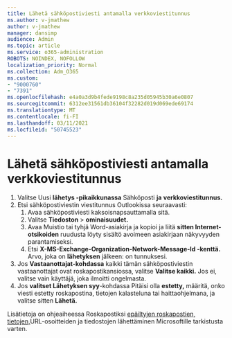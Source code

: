 ```yaml
---
title: Lähetä sähköpostiviesti antamalla verkkoviestitunnus
ms.author: v-jmathew
author: v-jmathew
manager: dansimp
audience: Admin
ms.topic: article
ms.service: o365-administration
ROBOTS: NOINDEX, NOFOLLOW
localization_priority: Normal
ms.collection: Adm_O365
ms.custom:
- "9000760"
- "7391"
ms.openlocfilehash: e4a0a3d9b4fede9198c8a235d05945b30a6e0807
ms.sourcegitcommit: 6312ee31561db36104f32282d019d069ede69174
ms.translationtype: MT
ms.contentlocale: fi-FI
ms.lasthandoff: 03/11/2021
ms.locfileid: "50745523"
---
```

# <a name="submit-an-email-message-by-providing-the-network-message-id"></a>Lähetä sähköpostiviesti antamalla verkkoviestitunnus

1. Valitse Uusi **lähetys -pikaikkunassa** Sähköposti **ja** **verkkoviestitunnus.**
2. Etsi sähköpostiviestin viestitunnus Outlookissa seuraavasti:
    1. Avaa sähköpostiviesti kaksoisnapsauttamalla sitä.
    1. Valitse **Tiedoston**  >  **ominaisuudet.**
    1. Avaa Muistio tai tyhjä Word-asiakirja ja kopioi ja liitä **sitten Internet-otsikoiden** ruudusta löyty sisältö avoimeen asiakirjaan näkyvyyden parantamiseksi.
    1. Etsi **X-MS-Exchange-Organization-Network-Message-Id -kenttä.** Arvo, joka on **lähetyksen** jälkeen: on tunnuksesi.
3. Jos **Vastaanottajat-kohdassa** kaikki tämän sähköpostiviestin vastaanottajat ovat roskapostikansiossa, valitse **Valitse kaikki.** Jos ei, valitse vain käyttäjä, joka ilmoitti ongelmasta.
4. Jos **valitset Lähetyksen syy**-kohdassa Pitäisi olla **estetty,** määritä, onko viesti estetty roskapostina, tietojen kalasteluna tai haittaohjelmana, ja valitse sitten **Lähetä.**

Lisätietoja on ohjeaiheessa Roskapostiksi [epäiltyjen roskapostien, tietojen,](https://go.microsoft.com/fwlink/?linkid=2101479)URL-osoitteiden ja tiedostojen lähettäminen Microsoftille tarkistusta varten.

